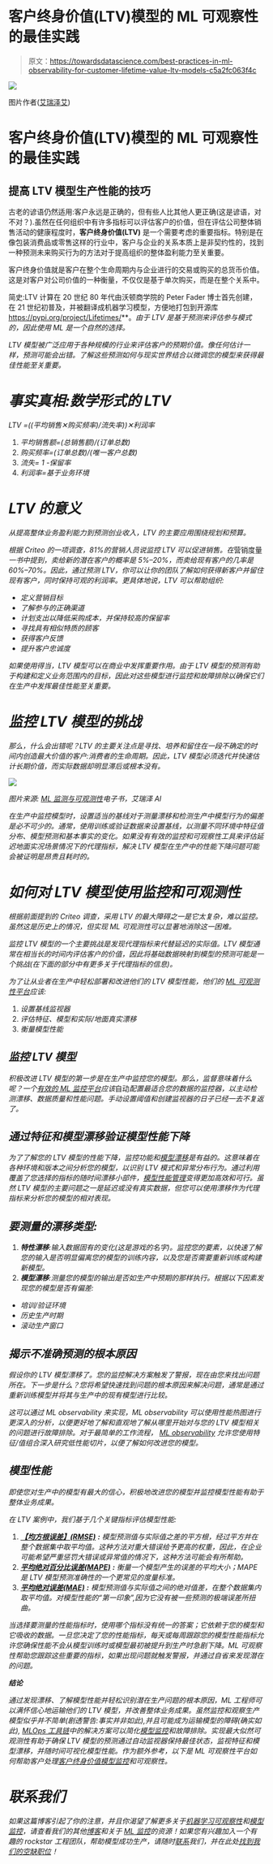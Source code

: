 # 客户终身价值(LTV)模型的 ML 可观察性的最佳实践

> 原文：<https://towardsdatascience.com/best-practices-in-ml-observability-for-customer-lifetime-value-ltv-models-c5a2fc063f4c>

![](img/cd0882a38eeb76f7c627d32a7dbe0726.png)

图片作者([艾瑞泽艾](https://arize.com/))

# 客户终身价值(LTV)模型的 ML 可观察性的最佳实践

## 提高 LTV 模型生产性能的技巧

古老的谚语仍然适用:客户永远是正确的，但有些人比其他人更正确(这是谚语，对不对？).虽然在任何组织中有许多指标可以评估客户的价值，但在评估公司整体销售活动的健康程度时，**客户终身价值(LTV)** 是一个需要考虑的重要指标。特别是在像包装消费品或零售这样的行业中，客户与企业的关系本质上是非契约性的，找到一种预测未来购买行为的方法对于提高组织的整体盈利能力至关重要。

客户终身价值就是客户在整个生命周期内与企业进行的交易或购买的总货币价值。这是对客户对公司价值的一种衡量，不仅仅是基于单次购买，而是在整个关系中。

简史:LTV 计算在 20 世纪 80 年代由沃顿商学院的 Peter Fader 博士首先创建，在 21 世纪初普及，并被翻译成机器学习模型，方便地打包到开源库<https://pypi.org/project/Lifetimes/>**。*由于 LTV 是基于预测来评估参与模式的，因此使用 ML 是一个自然的选择。*

*LTV 模型被广泛应用于各种规模的行业来评估客户的预期价值。像任何估计一样，预测可能会出错。了解这些预测如何与现实世界结合以微调您的模型来获得最佳性能至关重要。*

# *事实真相:数学形式的 LTV*

*LTV =((平均销售✕购买频率)/流失率))✕利润率*

1.  *平均销售额=(总销售额)/(订单总数)*
2.  *购买频率=(订单总数)/(唯一客户总数)*
3.  *流失= 1 -保留率*
4.  *利润率=基于业务环境*

# *LTV 的意义*

*从提高整体业务盈利能力到预测创业收入，LTV 的主要应用围绕规划和预算。*

*根据 Criteo 的一项调查，81%的营销人员说监控 LTV 可以促进销售。在*营销度量*一书中提到，卖给新的潜在客户的概率是 5%–20%，而卖给现有客户的几率是 60%–70%。因此，通过预测 LTV，你可以让你的团队了解如何获得新客户并留住现有客户，同时保持可观的利润率。更具体地说，LTV 可以帮助组织:*

*   *定义营销目标*
*   *了解参与的正确渠道*
*   *计划支出以降低采购成本，并保持较高的保留率*
*   *寻找具有相似特质的顾客*
*   *获得客户反馈*
*   *提升客户忠诚度*

*如果使用得当，LTV 模型可以在商业中发挥重要作用。由于 LTV 模型的预测有助于构建和定义业务范围内的目标，因此对这些模型进行监控和故障排除以确保它们在生产中发挥最佳性能至关重要。*

# *监控 LTV 模型的挑战*

*那么，什么会出错呢？LTV 的主要关注点是寻找、培养和留住在一段不确定的时间内创造最大价值的客户:消费者的生命周期。因此，LTV 模型必须迭代并快速估计长期价值，而实际数据却明显滞后或根本没有。*

*![](img/f2cfd9471624c198ac5c6c14268c09b6.png)*

*图片来源: [ML 监测与可观测性](https://arize.com/resource/ebook-machine-learning-observability-101/)电子书，艾瑞泽 AI*

*在生产中监控模型时，设置适当的基线对于测量漂移和检测生产中模型行为的偏差是必不可少的。通常，使用训练或验证数据来设置基线，以测量不同环境中特征值分布、模型预测和基本事实的变化。如果没有有效的监控和可观察性工具来评估延迟地面实况场景情况下的代理指标，解决 LTV 模型在生产中的性能下降问题可能会被证明是昂贵且耗时的。*

# *如何对 LTV 模型使用监控和可观测性*

*根据前面提到的 Criteo 调查，采用 LTV 的最大障碍之一是它太复杂，难以监控。虽然这是历史上的情况，但实现 ML 可观测性可以显著地消除这一困难。*

*监控 LTV 模型的一个主要挑战是发现代理指标来代替延迟的实际值。LTV 模型通常在相当长的时间内评估客户的价值，因此将基础数据映射到模型的预测可能是一个挑战(在下面的部分中有更多关于代理指标的信息)。*

*为了让从业者在生产中轻松部署和改进他们的 LTV 模型性能，他们的 [ML 可观测性平台](https://arize.com/resource/arize-platform-demo/)应该:*

1.  *设置基线监视器*
2.  *评估特征、模型和实际/地面真实漂移*
3.  *衡量模型性能*

## *监控 LTV 模型*

*积极改进 LTV 模型的第一步是在生产中监控您的模型。那么，监督意味着什么呢？一个[有效的 ML 监控平台](https://arize.com/resource/machine-learning-observability-checklist/)应该*自动*配置最适合您的数据的监控器，以主动检测漂移、数据质量和性能问题。手动设置阈值和创建监视器的日子已经一去不复返了。*

## *通过特征和模型漂移验证模型性能下降*

*为了了解您的 LTV 模型的性能下降，监控功能和[模型漂移](https://arize.com/model-drift/)是有益的。这意味着在各种环境和版本之间分析您的模型，以识别 LTV 模式和异常分布行为。通过利用覆盖了您选择的指标的随时间漂移小部件，[模型性能管理](https://arize.com/blog/monitor-your-model-in-production/)变得更加高效和可行。虽然 LTV 模型的主要问题之一是延迟或没有真实数据，但您可以使用漂移作为代理指标来分析您的模型的相对表现。*

## *要测量的漂移类型:*

1.  ***特性漂移**:输入数据固有的变化(这是游戏的名字)。监控您的要素，以快速了解您的输入是否明显偏离您的模型的训练内容，以及您是否需要重新训练或构建新模型。*
2.  ***模型漂移**:测量您的模型的输出是否如生产中预期的那样执行。根据以下因素发现您的模型是否有偏差:*

*   *培训/验证环境*
*   *历史生产时期*
*   *滚动生产窗口*

## *揭示不准确预测的根本原因*

*假设你的 LTV 模型漂移了。您的监控解决方案触发了警报，现在由您来找出问题所在。下一步是什么？您将希望快速找到问题的根本原因来解决问题，通常是通过重新训练模型并将其与生产中的现有模型进行比较。*

*这可以通过 ML observability 来实现，ML observability 可以使用性能热图进行更深入的分析，以便更好地了解和直观地了解从哪里开始对与您的 LTV 模型相关的问题进行故障排除。对于最简单的工作流程， [ML observability](https://arize.com/ml-observability/) 允许您使用特征/值组合深入研究低性能切片，以便了解如何改进您的模型。*

## *模型性能*

*即使您对生产中的模型有最大的信心，积极地改进您的模型并监控模型性能有助于整体业务成果。*

*在 LTV 案例中，我们基于几个关键指标评估模型性能:*

1.  *[**【均方根误差】(RMSE)**](https://arize.com/glossary/root-mean-square-error-rmse/) **:** 模型预测值与实际值之差的平方根，经过平方并在整个数据集中取平均值。这种方法对重大错误给予更高的权重，因此，在企业可能希望严重惩罚大错误或异常值的情况下，这种方法可能会有所帮助。*
2.  *[**平均绝对百分比误差(MAPE)**](https://arize.com/glossary/mean-absolute-percentage-error/) **:** 衡量一个模型产生的误差的平均大小；MAPE 是 LTV 模型预测准确性的一个更常见的度量标准。*
3.  *[**平均绝对误差(MAE)**](https://arize.com/glossary/mean-absolute-error/) **:** 模型预测值与实际值之间的绝对值差，在整个数据集内取平均值。对模型性能的“第一印象”,因为它没有被一些预测的极端误差所扭曲。*

*当选择要测量的性能指标时，使用哪个指标没有统一的答案；它依赖于您的模型和它吸收的数据。一旦您决定了您的性能指标，每天或每周跟踪您的模型性能指标允许您确保性能不会从模型训练时或模型最初被提升到生产时急剧下降。ML 可观察性帮助您跟踪这些重要的指标，如果出现问题就触发警报，并通过自省来发现潜在的问题。*

***结论***

*通过发现漂移、了解模型性能并轻松识别潜在生产问题的根本原因，ML 工程师可以满怀信心地运输他们的 LTV 模型，并改善整体业务成果。虽然监控和观察生产模型似乎并不简单(剧透警告:事实并非如此),并且可能成为运输模型的障碍(确实如此), [MLOps 工具链](https://arize.com/blog/the-only-3-ml-tools-you-need/)中的解决方案可以简化[模型监控](https://arize.com/model-monitoring/)和故障排除。实现最大似然可观测性有助于确保 LTV 模型的预测通过自动监视器保持最佳状态，监视特征和模型漂移，并随时间可视化模型性能。作为额外参考，以下是 ML 可观察性平台如何帮助客户处理[客户终身价值模型监控](https://docs.arize.com/arize/resources/use-cases/customer-lifetime-value)和可观察性。*

# *联系我们*

*如果这篇博客引起了你的注意，并且你渴望了解更多关于[机器学习可观察性](https://arize.com/ml-observability/)和[模型监控](https://arize.com/model-monitoring/)，请查看我们的其他[博客](https://arize.com/blog/)和关于 [ML 监控](https://arize.com/ml-observability/)的资源！如果您有兴趣加入一个有趣的 rockstar 工程团队，帮助模型成功生产，请随时[联系](https://arize.com/contact/)我们，并在此处[找到我们的空缺职位](https://arize.com/careers/)！*